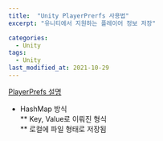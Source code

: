 ```yaml
---
title:  "Unity PlayerPrerfs 사용법"
excerpt: "유니티에서 지원하는 플레이어 정보 저장"

categories:
  - Unity
tags:
  - Unity
last_modified_at: 2021-10-29
---
```


[PlayerPrefs 설명](https://ansohxxn.github.io/unitydocs/playerprefs/)


* HashMap 방식  
** Key, Value로 이뤄진 형식  
** 로컬에 파일 형태로 저장됨  